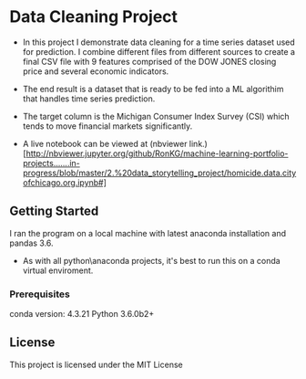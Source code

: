 # Data Cleaning Project

- In this project I demonstrate data cleaning for a time series dataset used for prediction. I combine different files from different sources to create a final CSV file with 9 features comprised of the DOW JONES closing price and several economic indicators. 
- The end result is a dataset that is ready to be fed into a ML algorithim that handles time series prediction.
- The target column is the Michigan Consumer Index Survey (CSI) which tends to move financial markets significantly.

- A live notebook can be viewed at (nbviewer link.)[http://nbviewer.jupyter.org/github/RonKG/machine-learning-portfolio-projects.......in-progress/blob/master/2.%20data_storytelling_project/homicide.data.cityofchicago.org.ipynb#]

## Getting Started

I ran the program on a local machine with latest anaconda installation and pandas 3.6. 
- As with all python\anaconda projects, it's best to run this on a conda virtual enviroment.

### Prerequisites

conda version: 4.3.21
Python 3.6.0b2+

## License

This project is licensed under the MIT License

